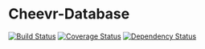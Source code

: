# Cheevr-Database
[![Build Status](https://travis-ci.org/Cheevr/Database.svg?branch=master)](https://travis-ci.org/Cheevr/Database)
[![Coverage Status](https://coveralls.io/repos/Cheevr/Database/badge.svg?branch=master&service=github)](https://coveralls.io/github/Cheevr/Database?branch=master)
[![Dependency Status](https://david-dm.org/Cheevr/Database.svg)](https://david-dm.org/Cheevr/Database)
